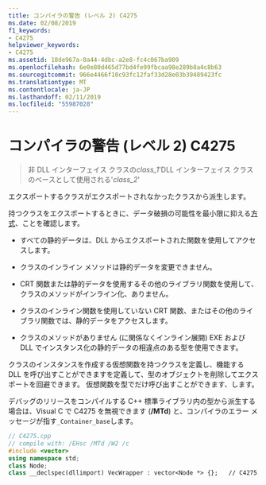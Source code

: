 ```yaml
---
title: コンパイラの警告 (レベル 2) C4275
ms.date: 02/08/2019
f1_keywords:
- C4275
helpviewer_keywords:
- C4275
ms.assetid: 18de967a-0a44-4dbc-a2e8-fc4c067ba909
ms.openlocfilehash: 6e0e80d465d77bd4fe99fbcaa98e289b8a4c8b63
ms.sourcegitcommit: 966e4466f10c93fc12faf33d28e03b39489423fc
ms.translationtype: MT
ms.contentlocale: ja-JP
ms.lasthandoff: 02/11/2019
ms.locfileid: "55987028"
---
```

# <a name="compiler-warning-level-2-c4275"></a>コンパイラの警告 (レベル 2) C4275

> 非 DLL インターフェイス クラスの*class_1*'DLL インターフェイス クラスのベースとして使用される'*class_2*'

エクスポートするクラスがエクスポートされなかったクラスから派生します。

持つクラスをエクスポートするときに、データ破損の可能性を最小限に抑える[方式](../../cpp/dllexport-dllimport.md)、ことを確認します。

- すべての静的データは、DLL からエクスポートされた関数を使用してアクセスします。

- クラスのインライン メソッドは静的データを変更できません。

- CRT 関数または静的データを使用するその他のライブラリ関数を使用して、クラスのメソッドがインライン化、ありません。

- クラスのインライン関数を使用していない CRT 関数、またはその他のライブラリ関数では、静的データをアクセスします。

- クラスのメソッドがありません (に関係なくインライン展開) EXE および DLL でインスタンス化の静的データの相違点のある型を使用できます。

クラスのインスタンスを作成する仮想関数を持つクラスを定義し、機能する DLL を呼び出すことができますを定義して、型のオブジェクトを削除してエクスポートを回避できます。  仮想関数を型でだけ呼び出すことができます、します。

デバッグのリリースをコンパイルする C++ 標準ライブラリ内の型から派生する場合は、Visual C で C4275 を無視できます (**/MTd**) と、コンパイラのエラー メッセージが指す`_Container_base`します。

```cpp
// C4275.cpp
// compile with: /EHsc /MTd /W2 /c
#include <vector>
using namespace std;
class Node;
class __declspec(dllimport) VecWrapper : vector<Node *> {};   // C4275
```
